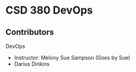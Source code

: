 # CSD 380 DevOps
## Contributors

DevOps
* Instructor: Melony Sue Sampson (Goes by Sue)
* Darius Dinkins